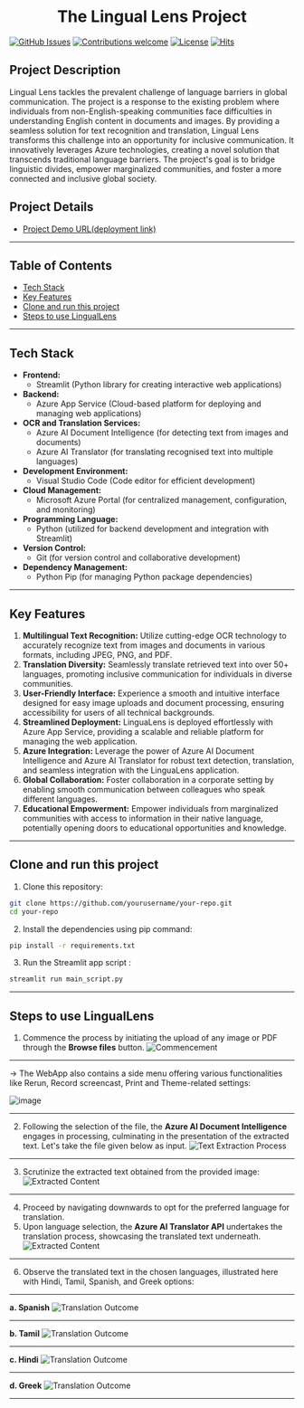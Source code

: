 <h1 align="center">The Lingual Lens Project</h1>

[![GitHub Issues](https://img.shields.io/badge/issues-0_open-orange)](https://github.com/meaviral17/LingualLens-Project/issues)
[![Contributions welcome](https://img.shields.io/badge/contributions-welcome-green.svg)](https://github.com/meaviral17/LingualLens-Project)
[![License](https://img.shields.io/badge/license-MIT-blue.svg)](https://opensource.org/licenses/MIT)
[![Hits](https://hits.sh/github.com/meaviral17/hits.svg)](https://github.com/meaviral17/LingualLens-Project)

## Project Description

Lingual Lens tackles the prevalent challenge of language barriers in global communication. The project is a response to the existing problem where individuals from non-English-speaking communities face difficulties in understanding English content in documents and images. By providing a seamless solution for text recognition and translation, Lingual Lens transforms this challenge into an opportunity for inclusive communication. It innovatively leverages Azure technologies, creating a novel solution that transcends traditional language barriers. The project's goal is to bridge linguistic divides, empower marginalized communities, and foster a more connected and inclusive global society.

## Project Details
- [Project Demo URL(deployment link)](https://linguallens.azurewebsites.net/)
---

## Table of Contents
* [Tech Stack](#Tech-Stack)
* [Key Features](#Key-Features)
* [Clone and run this project](#Clone-and-run-this-project)
* [Steps to use LingualLens](#Steps-to-use-LingualLens)

---
## Tech Stack

- **Frontend:**
  - Streamlit (Python library for creating interactive web applications)
- **Backend:**
  - Azure App Service (Cloud-based platform for deploying and managing web applications)
- **OCR and Translation Services:**
  - Azure AI Document Intelligence (for detecting text from images and documents)
  - Azure AI Translator (for translating recognised text into multiple languages)
- **Development Environment:**
  - Visual Studio Code (Code editor for efficient development)
- **Cloud Management:**
  - Microsoft Azure Portal (for centralized management, configuration, and monitoring)
- **Programming Language:**
  - Python (utilized for backend development and integration with Streamlit)
- **Version Control:**
  - Git (for version control and collaborative development)
- **Dependency Management:**
  - Python Pip (for managing Python package dependencies)
---
## Key Features

1. **Multilingual Text Recognition:** Utilize cutting-edge OCR technology to accurately recognize text from images and documents in various formats, including JPEG, PNG, and PDF.
2. **Translation Diversity:** Seamlessly translate retrieved text into over 50+ languages, promoting inclusive communication for individuals in diverse communities.
3. **User-Friendly Interface:** Experience a smooth and intuitive interface designed for easy image uploads and document processing, ensuring accessibility for users of all technical backgrounds.
4. **Streamlined Deployment:** LinguaLens is deployed effortlessly with Azure App Service, providing a scalable and reliable platform for managing the web application.
5. **Azure Integration:** Leverage the power of Azure AI Document Intelligence and Azure AI Translator for robust text detection, translation, and seamless integration with the LinguaLens application.
6. **Global Collaboration:** Foster collaboration in a corporate setting by enabling smooth communication between colleagues who speak different languages.
7. **Educational Empowerment:** Empower individuals from marginalized communities with access to information in their native language, potentially opening doors to educational opportunities and knowledge.

---
## Clone and run this project
1. Clone this repository:
```bash
git clone https://github.com/yourusername/your-repo.git
cd your-repo
```
2. Install the dependencies using pip command:
```bash
pip install -r requirements.txt
```
3. Run the Streamlit app script :
```bash
streamlit run main_script.py
```
---

## Steps to use LingualLens
1. Commence the process by initiating the upload of any image or PDF through the **Browse files** button.
![Commencement](Screenshots/s1.png)
---
-> The WebApp also contains a side menu offering various functionalities like Rerun, Record screencast, Print and Theme-related settings:

![image](https://github.com/meaviral17/LingualLens-Project/assets/81246801/bb38361d-16a6-4e50-85a5-66d400523739)

---
2. Following the selection of the file, the **Azure AI Document Intelligence** engages in processing, culminating in the presentation of the extracted text. Let's take the file given below as input.
![Text Extraction Process](Screenshots/sample.jpg)

---
3. Scrutinize the extracted text obtained from the provided image:
![Extracted Content](Screenshots/s2.png)

---
4. Proceed by navigating downwards to opt for the preferred language for translation.
5. Upon language selection, the **Azure AI Translator API** undertakes the translation process, showcasing the translated text underneath.
![Extracted Content](Screenshots/menu.png)

---
6. Observe the translated text in the chosen languages, illustrated here with Hindi, Tamil, Spanish, and Greek options:
---
**a. Spanish**
![Translation Outcome](Screenshots/spanish.png)

---
**b. Tamil**
![Translation Outcome](Screenshots/tamil.png)

---
**c. Hindi**
![Translation Outcome](Screenshots/hindi.png)

---
**d. Greek**
![Translation Outcome](Screenshots/greek.png)

---
